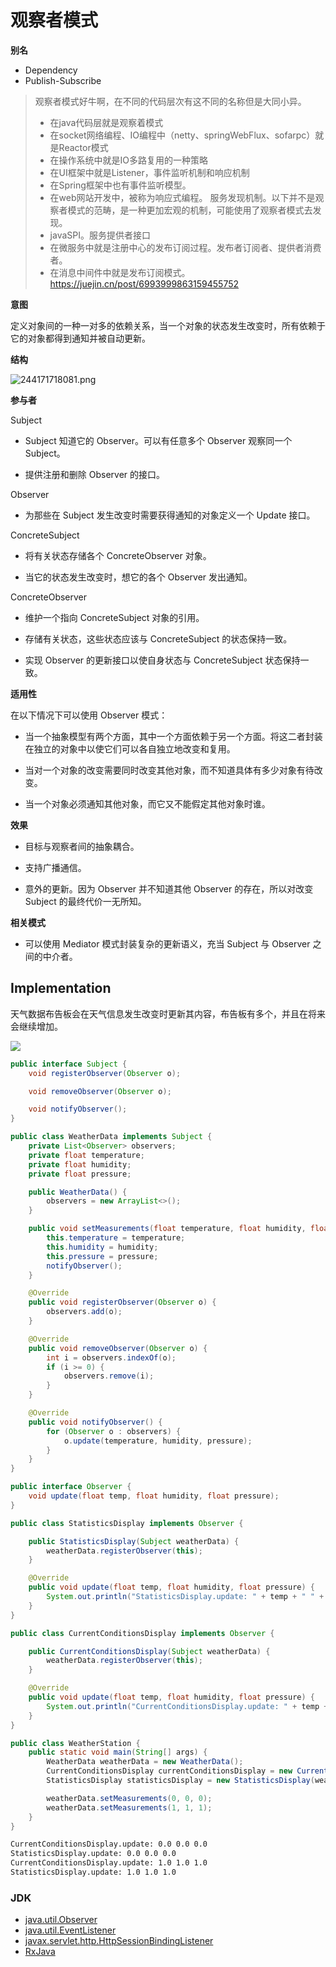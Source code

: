 # 观察者模式
**别名**

-   Dependency
-   Publish-Subscribe

> 观察者模式好牛啊，在不同的代码层次有这不同的名称但是大同小异。
> * 在java代码层就是观察着模式
> * 在socket网络编程、IO编程中（netty、springWebFlux、sofarpc）就是Reactor模式
> * 在操作系统中就是IO多路复用的一种策略
> * 在UI框架中就是Listener，事件监听机制和响应机制
> * 在Spring框架中也有事件监听模型。
> * 在web网站开发中，被称为响应式编程。
> 服务发现机制。以下并不是观察者模式的范畴，是一种更加宏观的机制，可能使用了观察者模式去发现。
> * javaSPI。服务提供者接口
> * 在微服务中就是注册中心的发布订阅过程。发布者订阅者、提供者消费者。
> * 在消息中间件中就是发布订阅模式。
> https://juejin.cn/post/6993999863159455752

**意图**

定义对象间的一种一对多的依赖关系，当一个对象的状态发生改变时，所有依赖于它的对象都得到通知并被自动更新。


**结构**

![244171718081.png](media/7f6de13b5ce6b6c8c6ed6422472d1c32.png)

**参与者**

Subject

-   Subject 知道它的 Observer。可以有任意多个 Observer 观察同一个 Subject。

-   提供注册和删除 Observer 的接口。

Observer

-   为那些在 Subject 发生改变时需要获得通知的对象定义一个 Update 接口。

ConcreteSubject

-   将有关状态存储各个 ConcreteObserver 对象。

-   当它的状态发生改变时，想它的各个 Observer 发出通知。

ConcreteObserver

-   维护一个指向 ConcreteSubject 对象的引用。

-   存储有关状态，这些状态应该与 ConcreteSubject 的状态保持一致。

-   实现 Observer 的更新接口以使自身状态与 ConcreteSubject 状态保持一致。

**适用性**

在以下情况下可以使用 Observer 模式：

-   当一个抽象模型有两个方面，其中一个方面依赖于另一个方面。将这二者封装在独立的对象中以使它们可以各自独立地改变和复用。

-   当对一个对象的改变需要同时改变其他对象，而不知道具体有多少对象有待改变。

-   当一个对象必须通知其他对象，而它又不能假定其他对象时谁。

**效果**

-   目标与观察者间的抽象耦合。

-   支持广播通信。

-   意外的更新。因为 Observer 并不知道其他 Observer 的存在，所以对改变 Subject
    的最终代价一无所知。

**相关模式**

-   可以使用 Mediator 模式封装复杂的更新语义，充当 Subject 与 Observer
    之间的中介者。


## Implementation

天气数据布告板会在天气信息发生改变时更新其内容，布告板有多个，并且在将来会继续增加。

![](image/2021-04-11-10-27-42.png)

```java
public interface Subject {
    void registerObserver(Observer o);

    void removeObserver(Observer o);

    void notifyObserver();
}
```

```java
public class WeatherData implements Subject {
    private List<Observer> observers;
    private float temperature;
    private float humidity;
    private float pressure;

    public WeatherData() {
        observers = new ArrayList<>();
    }

    public void setMeasurements(float temperature, float humidity, float pressure) {
        this.temperature = temperature;
        this.humidity = humidity;
        this.pressure = pressure;
        notifyObserver();
    }

    @Override
    public void registerObserver(Observer o) {
        observers.add(o);
    }

    @Override
    public void removeObserver(Observer o) {
        int i = observers.indexOf(o);
        if (i >= 0) {
            observers.remove(i);
        }
    }

    @Override
    public void notifyObserver() {
        for (Observer o : observers) {
            o.update(temperature, humidity, pressure);
        }
    }
}
```

```java
public interface Observer {
    void update(float temp, float humidity, float pressure);
}
```

```java
public class StatisticsDisplay implements Observer {

    public StatisticsDisplay(Subject weatherData) {
        weatherData.registerObserver(this);
    }

    @Override
    public void update(float temp, float humidity, float pressure) {
        System.out.println("StatisticsDisplay.update: " + temp + " " + humidity + " " + pressure);
    }
}
```

```java
public class CurrentConditionsDisplay implements Observer {

    public CurrentConditionsDisplay(Subject weatherData) {
        weatherData.registerObserver(this);
    }

    @Override
    public void update(float temp, float humidity, float pressure) {
        System.out.println("CurrentConditionsDisplay.update: " + temp + " " + humidity + " " + pressure);
    }
}
```

```java
public class WeatherStation {
    public static void main(String[] args) {
        WeatherData weatherData = new WeatherData();
        CurrentConditionsDisplay currentConditionsDisplay = new CurrentConditionsDisplay(weatherData);
        StatisticsDisplay statisticsDisplay = new StatisticsDisplay(weatherData);

        weatherData.setMeasurements(0, 0, 0);
        weatherData.setMeasurements(1, 1, 1);
    }
}
```

```html
CurrentConditionsDisplay.update: 0.0 0.0 0.0
StatisticsDisplay.update: 0.0 0.0 0.0
CurrentConditionsDisplay.update: 1.0 1.0 1.0
StatisticsDisplay.update: 1.0 1.0 1.0
```

### JDK

- [java.util.Observer](http://docs.oracle.com/javase/8/docs/api/java/util/Observer.html)
- [java.util.EventListener](http://docs.oracle.com/javase/8/docs/api/java/util/EventListener.html)
- [javax.servlet.http.HttpSessionBindingListener](http://docs.oracle.com/javaee/7/api/javax/servlet/http/HttpSessionBindingListener.html)
- [RxJava](https://github.com/ReactiveX/RxJava)
